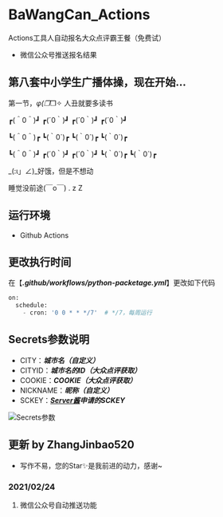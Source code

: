 # BaWangCan_Actions
Actions工具人自动报名大众点评霸王餐（免费试）

 - 微信公众号推送报名结果

## 第八套中小学生广播体操，现在开始...
第一节，_φ(❐_❐✧ 人丑就要多读书

┏(＾0＾)┛   ┏(´0｀)┛   ┏(´0｀)┛   ┏(´0｀)┛

┗(＾0＾)┏   ┗(｀0´)┏   ┗(｀0´)┏   ┗(｀0´)┏

┗(＾0＾)┛   ┏(´0｀)┛   ┏(´0｀)┛   ┗(｀0´)┏   ┗(｀0´)┏

_(:ι」∠)_好饿，但是不想动

睡觉没前途(￣o￣) . z Z　

## 运行环境

 - Github Actions

## 更改执行时间

在【***.github/workflows/python-packetage.yml***】更改如下代码

```python
on:
  schedule:
    - cron: '0 0 * * */7'  # */7，每周运行
```

## Secrets参数说明
 - CITY：***城市名（自定义）***
 - CITYID：***城市名的ID（大众点评获取）***
 - COOKIE：***COOKIE（大众点评获取）***
 - NICKNAME：***昵称（自定义）*** 
 - SCKEY：***[Server酱](http://sc.ftqq.com/?c=code)申请的SCKEY***

![Secrets参数](https://img-blog.csdnimg.cn/20210224103358477.png?x-oss-process=image/watermark,type_ZmFuZ3poZW5naGVpdGk,shadow_10,text_aHR0cHM6Ly9ibG9nLmNzZG4ubmV0L3dlaXhpbl80MjAwOTgwNA==,size_16,color_FFFFFF,t_70)

## 更新 by ZhangJinbao520

 - 写作不易，您的Star✨是我前进的动力，感谢~

### 2021/02/24

 1. 微信公众号自动推送功能
